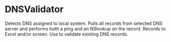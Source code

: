 # DNSValidator
Detects DNS assigned to local system. Pulls all records from selected DNS server and performs both a ping and an NSlookup on the record. Records to Excel and/or screen. Use to validate existing DNS records.

